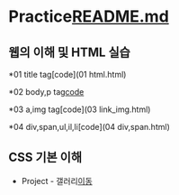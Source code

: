 # Practice[README.md](https://github.com/eunwookim/Practice/files/7102903/README.md)
## 웹의 이해 및 HTML 실습

  *01 title tag[code](01 html.html)
  
  *02 body,p tag[code](02_html_body.html)
  
  *03 a,img tag[code](03 link_img.html)
  
  *04 div,span,ul,il,li[code](04 div,span.html)
## CSS 기본 이해
   * Project - 갤러리[이동](https://eunwookim.github.io/Practice/img_page.html)
   


